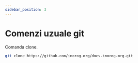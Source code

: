 ```yaml
---
sidebar_position: 3
---
```


# Comenzi uzuale git

Comanda clone.

```bash
git clone https://github.com/inorog-org/docs.inorog.org.git
```